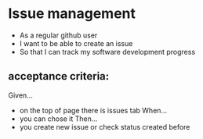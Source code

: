 #  Issue management

- As a regular github user
- I want to be able to create an issue
- So that I can track my software development progress


## acceptance criteria:
Given...
- on the top of page there is issues tab
When... 
- you can chose it
Then...
- you create new issue or check status created before 